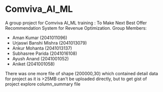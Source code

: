 # Comviva_AI_ML
A group project for Comviva AI_ML training : To Make Next Best Offer Recommendation System for Revenue Optimization.
Group Members:
- Aman Kumar (2041011096)
- Urjaswi Banshi Mishra (2041013079)
- Ankur Mohanta (2041013137)
- Subhasree Parida (2041016108)
- Ayush Anand (2041001052)
- Aniket (2041001058)

There was one more file of shape (200000,30) which contained detail data for project as it is >25MB can't be uploaded directly, but to get gist of project explore column_summary file
